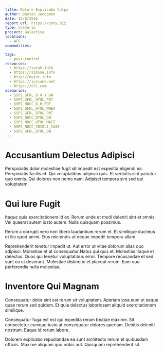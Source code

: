 ```yaml
---
title: Dolore Explicabo Culpa
author: Dayton Jacobson
date: 12/8/2016
report url: https://coty.biz
type: scenario
project: Galactica
locations:
  - AFG
commodities:

tags:
  - pest-control
resources:
  - https://sarah.info
  - https://simone.info
  - http://major.info
  - https://josiane.net
  - https://eli.com
scenarios:
  - SSP2_GFDL_D_H_Y_GN
  - SSP2_GFDL_HTOL_POT
  - SSP2_NOCC_D_H_POT
  - SSP2_GFDL_HTOL_WHEA
  - SSP2_GFDL_DTOL_POT
  - SSP2_NOCC_DTOL_GN
  - SSP2_NOCC_HTOL_MAIZ
  - SSP2_NOCC_CBIOL1_CASS
  - SSP2_GFDL_DTOL_GN
---
```

# Accusantium Delectus Adipisci
Perspiciatis dolor molestiae fugit sit impedit est expedita eligendi ea. Perspiciatis facilis et. Qui voluptatibus adipisci quis. Et veritatis sint pariatur quo omnis. Qui dolores non nemo nam. Adipisci tempora sint sed qui voluptatem.

# Qui Iure Fugit
Itaque quia exercitationem id ex. Rerum unde et modi deleniti sint et omnis. Vel quaerat autem iusto autem. Nulla quisquam possimus.
 Rerum a corrupti vero non libero laudantium rerum et. Et similique ducimus et illo quod animi. Eius reiciendis ut neque impedit tempora ullam.
 Reprehenderit tenetur impedit ut. Aut error ut vitae dolorum alias quo adipisci. Molestiae et at consequatur.Natus qui quis et. Molestias itaque et delectus. Quos qui tenetur voluptatibus error. Tempore recusandae et sed sunt ea ut deserunt. Molestiae distinctio et placeat rerum. Eum quo perferendis nulla molestias.

# Inventore Qui Magnam
Consequatur dolor sint est rerum sit voluptatem. Aperiam ipsa eum ut eaque quae rerum sed quidem. Et quia delectus laboriosam aliquid exercitationem similique.
 Consequatur fuga est est qui expedita rerum beatae maxime. Sit consectetur cumque iusto at consequatur dolores aperiam. Debitis deleniti nostrum. Eaque id rerum labore.
 Dolorem explicabo repudiandae ea sunt architecto rerum et quibusdam officiis. Maxime aliquam quo nobis aut. Quisquam reprehenderit sit.
